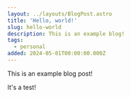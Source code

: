 ```yaml
---
layout: ../layouts/BlogPost.astro
title: 'Hello, world!'
slug: hello-world
description: This is an example blog!
tags:
  - personal
added: 2024-05-01T00:00:00.000Z
---
```


This is an example blog post!

It's a test!
